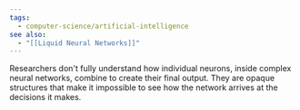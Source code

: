 ```yaml
---
tags:
  - computer-science/artificial-intelligence
see also:
  - "[[Liquid Neural Networks]]"
---
```

Researchers don't fully understand how individual neurons, inside complex neural networks, combine to create their final output. They are opaque structures that make it impossible to see how the network arrives at the decisions it makes.